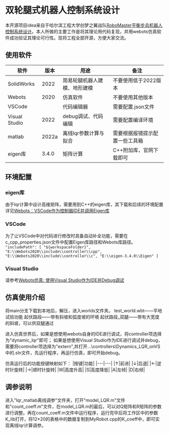 <!--
 * @Description: 
 * @Version: 2.0
 * @Author: Dandelion
 * @Date: 2023-05-11 12:31:34
 * @LastEditTime: 2023-07-15 19:33:08
 * @FilePath: \webots_sim\README.md
-->
# 双轮腿式机器人控制系统设计

本开源项目idea来自于哈尔滨工程大学创梦之翼战队[RoboMaster平衡步兵机器人控制系统设计](https://zhuanlan.zhihu.com/p/563048952)。本人所做的主要工作是将其理论用代码复现，并用webots仿真软件成功验证其理论可行性。现将工程全部开源，方便大家交流。

## 使用软件

|软件|版本|用途|备注|
|---|---|---|---|
|SolidWorks|2022|简易轮腿机器人建模、地形建模|不要使用低于2022版本|
|Webots|2020|仿真软件|不要使用其他版本|
|VSCode||代码编辑器|需要配置.json文件|
|Visual Studio|2022|debug调试、代码编辑|需要配置编译环境|
|matlab|2022a|离线lqr参数计算与拟合|需要根据报错提示配置一些工具箱|
|eigen库|3.4.0|矩阵计算|C++附加库，官网下载即可|

## 环境配置

### eigen库

由于lqr计算中设计高维矩阵，需要用到C++的eigen库，其下载和后续的环境配置详见[Webots：VSCode作为控制器IDE并调用Eigen库](https://blog.csdn.net/qq413886183/article/details/124692107?spm=1001.2014.3001.5501)

### VSCode

为了让VSCode中对代码进行修改时具备自动补全功能，需要在c_cpp_properties.json文件中配置Eigen库路径和Webots库路径。
    ```
    "includePath": [
        "${workspaceFolder}",
        "E:\\Webots2020\\include\\controller\\cpp",
        "E:\\Webots2020\\include\\controller\\c",
        "E:\\eigen-3.4.0\\Eigen"
        ]
    ```

### Visual Studio

请参考[Webots仿真: 使用Visual Studio作为IDE并Debug调试](https://zhuanlan.zhihu.com/p/621739488)

## 仿真使用介绍

将main分支下载到本地后，解压，进入worlds文件夹。
test_world.wbt——平地试验功能
起伏路段——带有斜坡和弧度坡的环境
起伏路段_双腿——带有大宽度的斜坡，可以供双腿通过

进入仿真世界后，如果是想使用webots自身的IDE进行调试，将controller项选择为"dynamic_lqr"即可；
如果是想使用Visual Studio作为IDE进行调试并debug，需要将controller项选择为"extern",并打开...\controllers\Dynamics_LQR_onVS中的.sln文件，先运行程序，再运行仿真，即可开始debug。

仿真运行后的功能按键映射如下：
|按键|功能|
|---|---|
|↑|前进|
|↓|后退|
|←|逆时针旋转|
|→|顺时针旋转|
|W|高度升高|
|S|高度降低|
|A|左倾|
|D|右倾|

## 调参说明

进入”lqr_matlab离线调参"文件夹，打开"model_LQR.m"文件和"count_coeff.m”文件，在model_LQR.m的最后，可以对Q矩阵和R矩阵的参数进行调整。再在count_coeff.m文件中运行程序，运行完毕后将工作区中的参数K_lib打开，将12*20的表格中的数据复制到MyRobot.cpp的K_coeff中，即可实现离线lqr计算调参。

